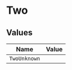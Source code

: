 # Two


## Values

| Name         | Value        |
| ------------ | ------------ |
| `TwoUnknown` |              |